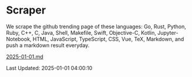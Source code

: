 # Scraper

We scrape the github trending page of these languages: Go, Rust, Python, Ruby, C++, C, Java, Shell, Makefile, Swift, Objective-C, Kotlin, Jupyter-Notebook, HTML, JavaScript, TypeScript, CSS, Vue, TeX, Markdown, and push a markdown result everyday.

[2025-01-01.md](https://github.com/yangwenmai/github-trending-backup/blob/master/2025-01-01.md)

Last Updated: 2025-01-01 04:00:10